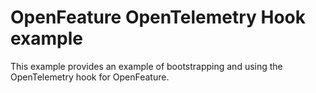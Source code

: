 # OpenFeature OpenTelemetry Hook example

This example provides an example of bootstrapping and using the OpenTelemetry hook for OpenFeature.
